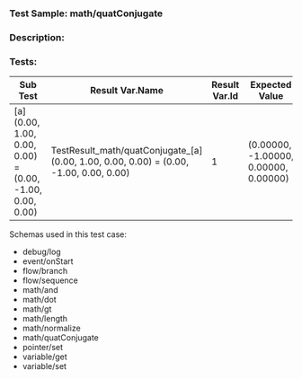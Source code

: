 ### **Test Sample:** math/quatConjugate
### **Description:** 

### Tests:
| Sub Test | Result Var.Name | Result Var.Id | Expected Value
| ----------- | ----------- | ----------- |----------- |
| [a] (0.00, 1.00, 0.00, 0.00) = (0.00, -1.00, 0.00, 0.00) | TestResult_math/quatConjugate_[a] (0.00, 1.00, 0.00, 0.00) = (0.00, -1.00, 0.00, 0.00) | 1 | (0.00000, -1.00000, 0.00000, 0.00000)

Schemas used in this test case:
- debug/log
- event/onStart
- flow/branch
- flow/sequence
- math/and
- math/dot
- math/gt
- math/length
- math/normalize
- math/quatConjugate
- pointer/set
- variable/get
- variable/set
